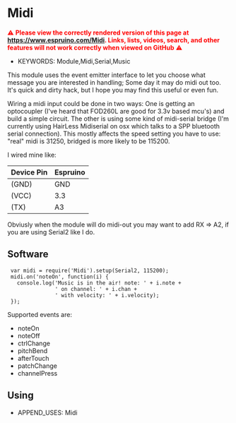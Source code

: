 <!--- Copyright (c) 2014 Luca S.G.de Marinis, loop23-at-gmail.com. See the file LICENSE for copying permission. -->
Midi
====

<span style="color:red">:warning: **Please view the correctly rendered version of this page at https://www.espruino.com/Midi. Links, lists, videos, search, and other features will not work correctly when viewed on GitHub** :warning:</span>

* KEYWORDS: Module,Midi,Serial,Music

This module uses the event emitter interface to let you choose what message you are
interested in handling; Some day it may do midi out too. It's quick and dirty hack,
but I hope you may find this useful or even fun.

Wiring a midi input could be done in two ways: One is getting an optocoupler (I've heard
that FOD260L are good for 3.3v based mcu's) and build a simple circuit. The other is
using some kind of midi-serial bridge (I'm currently using HairLess Midiserial on osx which talks
to a SPP bluetooth serial connection). This mostly affects the speed setting you have to use:
"real" midi is 31250, bridged is more likely to be 115200.

I wired mine like:

| Device Pin | Espruino |
| ---------- | -------- |
| (GND)      | GND      |
| (VCC)      | 3.3      |
| (TX)       | A3       |

Obviusly when the module will do midi-out you may want to add RX => A2, if you are using Serial2 like I do.

Software
-----

```
 var midi = require('Midi').setup(Serial2, 115200);
 midi.on('noteOn', function(i) {
   console.log('Music is in the air! note: ' + i.note + 
               ' on channel: ' + i.chan + 
               ' with velocity: ' + i.velocity);
 });
```

Supported events are:

  * noteOn
  * noteOff
  * ctrlChange
  * pitchBend
  * afterTouch
  * patchChange
  * channelPress

Using 
-----

* APPEND_USES: Midi

